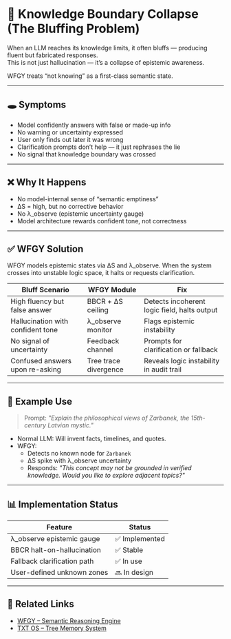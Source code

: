 # 🧠 Knowledge Boundary Collapse (The Bluffing Problem)

When an LLM reaches its knowledge limits, it often bluffs — producing fluent but fabricated responses.  
This is not just hallucination — it’s a collapse of epistemic awareness.

WFGY treats “not knowing” as a first-class semantic state.

---

## 🕳️ Symptoms

- Model confidently answers with false or made-up info
- No warning or uncertainty expressed
- User only finds out later it was wrong
- Clarification prompts don’t help — it just rephrases the lie
- No signal that knowledge boundary was crossed

---

## ❌ Why It Happens

- No model-internal sense of “semantic emptiness”
- ΔS = high, but no corrective behavior
- No λ_observe (epistemic uncertainty gauge)
- Model architecture rewards confident tone, not correctness

---

## ✅ WFGY Solution

WFGY models epistemic states via ΔS and λ_observe. When the system crosses into unstable logic space, it halts or requests clarification.

| Bluff Scenario | WFGY Module | Fix |
|----------------|-------------|-----|
| High fluency but false answer | BBCR + ΔS ceiling | Detects incoherent logic field, halts output |
| Hallucination with confident tone | λ_observe monitor | Flags epistemic instability |
| No signal of uncertainty | Feedback channel | Prompts for clarification or fallback |
| Confused answers upon re-asking | Tree trace divergence | Reveals logic instability in audit trail |

---

## 🧪 Example Use

> Prompt: *"Explain the philosophical views of Zarbanek, the 15th-century Latvian mystic."*

- Normal LLM: Will invent facts, timelines, and quotes.
- WFGY:
  - Detects no known node for `Zarbanek`
  - ΔS spike with λ_observe uncertainty
  - Responds: *"This concept may not be grounded in verified knowledge. Would you like to explore adjacent topics?"*

---

## 📊 Implementation Status

| Feature | Status |
|---------|--------|
| λ_observe epistemic gauge | ✅ Implemented |
| BBCR halt-on-hallucination | ✅ Stable |
| Fallback clarification path | ✅ In use |
| User-defined unknown zones | 🔜 In design |

---

## 🔗 Related Links

- [WFGY – Semantic Reasoning Engine](https://github.com/onestardao/WFGY)
- [TXT OS – Tree Memory System](https://github.com/onestardao/WFGY/tree/main/OS)
